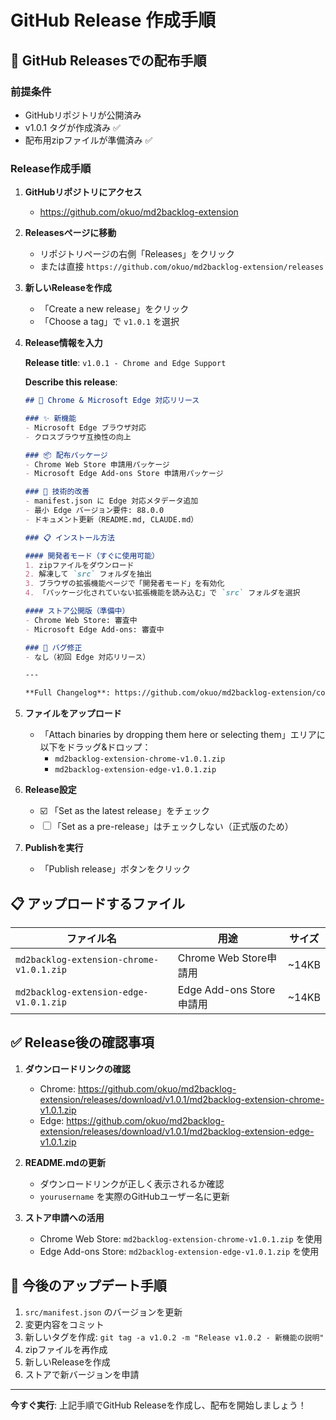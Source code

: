 # GitHub Release 作成手順

## 🚀 GitHub Releasesでの配布手順

### 前提条件
- GitHubリポジトリが公開済み
- v1.0.1 タグが作成済み ✅
- 配布用zipファイルが準備済み ✅

### Release作成手順

1. **GitHubリポジトリにアクセス**
   - https://github.com/okuo/md2backlog-extension

2. **Releasesページに移動**
   - リポジトリページの右側「Releases」をクリック
   - または直接 `https://github.com/okuo/md2backlog-extension/releases`

3. **新しいReleaseを作成**
   - 「Create a new release」をクリック
   - 「Choose a tag」で `v1.0.1` を選択

4. **Release情報を入力**

   **Release title**: `v1.0.1 - Chrome and Edge Support`

   **Describe this release**:
   ```markdown
   ## 🎉 Chrome & Microsoft Edge 対応リリース

   ### ✨ 新機能
   - Microsoft Edge ブラウザ対応
   - クロスブラウザ互換性の向上

   ### 📦 配布パッケージ
   - Chrome Web Store 申請用パッケージ
   - Microsoft Edge Add-ons Store 申請用パッケージ

   ### 🔧 技術的改善
   - manifest.json に Edge 対応メタデータ追加
   - 最小 Edge バージョン要件: 88.0.0
   - ドキュメント更新（README.md, CLAUDE.md）

   ### 📋 インストール方法

   #### 開発者モード（すぐに使用可能）
   1. zipファイルをダウンロード
   2. 解凍して `src` フォルダを抽出
   3. ブラウザの拡張機能ページで「開発者モード」を有効化
   4. 「パッケージ化されていない拡張機能を読み込む」で `src` フォルダを選択

   #### ストア公開版（準備中）
   - Chrome Web Store: 審査中
   - Microsoft Edge Add-ons: 審査中

   ### 🐛 バグ修正
   - なし（初回 Edge 対応リリース）

   ---

   **Full Changelog**: https://github.com/okuo/md2backlog-extension/compare/v1.0.0...v1.0.1
   ```

5. **ファイルをアップロード**
   - 「Attach binaries by dropping them here or selecting them」エリアに以下をドラッグ&ドロップ：
     - `md2backlog-extension-chrome-v1.0.1.zip`
     - `md2backlog-extension-edge-v1.0.1.zip`

6. **Release設定**
   - ☑️ 「Set as the latest release」をチェック
   - ☐ 「Set as a pre-release」はチェックしない（正式版のため）

7. **Publishを実行**
   - 「Publish release」ボタンをクリック

## 📋 アップロードするファイル

| ファイル名 | 用途 | サイズ |
|----------|------|--------|
| `md2backlog-extension-chrome-v1.0.1.zip` | Chrome Web Store申請用 | ~14KB |
| `md2backlog-extension-edge-v1.0.1.zip` | Edge Add-ons Store申請用 | ~14KB |

## ✅ Release後の確認事項

1. **ダウンロードリンクの確認**
   - Chrome: https://github.com/okuo/md2backlog-extension/releases/download/v1.0.1/md2backlog-extension-chrome-v1.0.1.zip
   - Edge: https://github.com/okuo/md2backlog-extension/releases/download/v1.0.1/md2backlog-extension-edge-v1.0.1.zip

2. **README.mdの更新**
   - ダウンロードリンクが正しく表示されるか確認
   - `yourusername` を実際のGitHubユーザー名に更新

3. **ストア申請への活用**
   - Chrome Web Store: `md2backlog-extension-chrome-v1.0.1.zip` を使用
   - Edge Add-ons Store: `md2backlog-extension-edge-v1.0.1.zip` を使用

## 🔄 今後のアップデート手順

1. `src/manifest.json` のバージョンを更新
2. 変更内容をコミット
3. 新しいタグを作成: `git tag -a v1.0.2 -m "Release v1.0.2 - 新機能の説明"`
4. zipファイルを再作成
5. 新しいReleaseを作成
6. ストアで新バージョンを申請

---

**今すぐ実行**: 上記手順でGitHub Releaseを作成し、配布を開始しましょう！